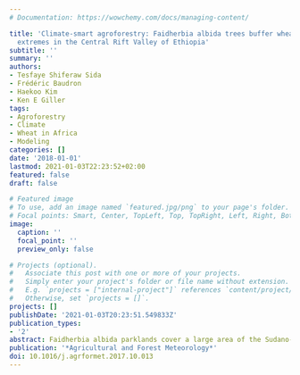 ```yaml
---
# Documentation: https://wowchemy.com/docs/managing-content/

title: 'Climate-smart agroforestry: Faidherbia albida trees buffer wheat against climatic
  extremes in the Central Rift Valley of Ethiopia'
subtitle: ''
summary: ''
authors:
- Tesfaye Shiferaw Sida
- Frédéric Baudron
- Haekoo Kim
- Ken E Giller
tags:
- Agroforestry
- Climate
- Wheat in Africa
- Modeling
categories: []
date: '2018-01-01'
lastmod: 2021-01-03T22:23:52+02:00
featured: false
draft: false

# Featured image
# To use, add an image named `featured.jpg/png` to your page's folder.
# Focal points: Smart, Center, TopLeft, Top, TopRight, Left, Right, BottomLeft, Bottom, BottomRight.
image:
  caption: ''
  focal_point: ''
  preview_only: false

# Projects (optional).
#   Associate this post with one or more of your projects.
#   Simply enter your project's folder or file name without extension.
#   E.g. `projects = ["internal-project"]` references `content/project/deep-learning/index.md`.
#   Otherwise, set `projects = []`.
projects: []
publishDate: '2021-01-03T20:23:51.549833Z'
publication_types:
- '2'
abstract: Faidherbia albida parklands cover a large area of the Sudano-Sahelian zone of Africa, a region that suffers from soil fertility decline, food insecurity and climate change. The parklands deliver multiple benefits, including fuelwood, soil nutrient replenishment, moisture conservation, and improved crop yield underneath the canopy. Its microclimate modification may provide an affordable climate adaptation strategy which needs to be explored. We carried out an on-farm experiment for three consecutive seasons in the Ethiopian Central Rift Valley with treatments of Faidherbia trees with bare soil underneath, wheat grown beneath Faidherbia and wheat grown in open fields. We tested the sensitivity of wheat yield to tree-mediated variables of photosynthetically active radiation (PAR), air temperature and soil nitrogen, using APSIM-wheat model. Results showed that soil moisture in the sub-soil was the least for wheat with tree, intermediate for sole tree and the highest for open field. Presence of trees resulted in 35–55% larger available N close to tree crowns compared with sole wheat. Trees significantly reduced PAR reaching the canopy of wheat growing underneath to optimum levels. Midday air temperature was about 6 °C less under the trees than in the open fields. LAI, number of grains spike−1, plant height, total aboveground biomass and wheat grain yield were all significantly higher (P < 0.001) for wheat associated with F. albida compared with sole wheat. Model-based sensitivity analysis showed that under mod- erate to high rates of N, wheat yield responded positively to a decrease in temperature caused by F. albida shade. Thus, F. albida trees increase soil mineral N, wheat water use efficiency and reduce heat stress, increasing yield significantly. With heat and moisture stress likely to be more prevalent in the face of climate change, F. albida, with its impact on microclimate modification, maybe a starting point to design more resilient and climate-smart farming systems.
publication: '*Agricultural and Forest Meteorology*'
doi: 10.1016/j.agrformet.2017.10.013
---
```

